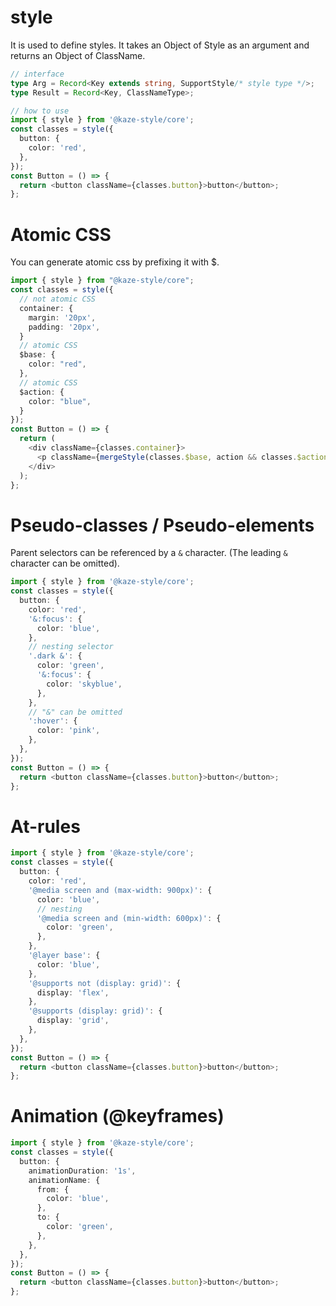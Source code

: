 # style

It is used to define styles.
It takes an Object of Style as an argument and returns an Object of ClassName.

```ts
// interface
type Arg = Record<Key extends string, SupportStyle/* style type */>;
type Result = Record<Key, ClassNameType>;

// how to use
import { style } from '@kaze-style/core';
const classes = style({
  button: {
    color: 'red',
  },
});
const Button = () => {
  return <button className={classes.button}>button</button>;
};
```

# Atomic CSS

You can generate atomic css by prefixing it with $.

```ts
import { style } from "@kaze-style/core";
const classes = style({
  // not atomic CSS
  container: {
    margin: '20px',
    padding: '20px',
  }
  // atomic CSS
  $base: {
    color: "red",
  },
  // atomic CSS
  $action: {
    color: "blue",
  }
});
const Button = () => {
  return (
    <div className={classes.container}>
      <p className={mergeStyle(classes.$base, action && classes.$action)}></p>
    </div>
  );
};
```

# Pseudo-classes / Pseudo-elements

Parent selectors can be referenced by a `&` character.
(The leading `&` character can be omitted).

```ts
import { style } from '@kaze-style/core';
const classes = style({
  button: {
    color: 'red',
    '&:focus': {
      color: 'blue',
    },
    // nesting selector
    '.dark &': {
      color: 'green',
      '&:focus': {
        color: 'skyblue',
      },
    },
    // "&" can be omitted
    ':hover': {
      color: 'pink',
    },
  },
});
const Button = () => {
  return <button className={classes.button}>button</button>;
};
```

# At-rules

```ts
import { style } from '@kaze-style/core';
const classes = style({
  button: {
    color: 'red',
    '@media screen and (max-width: 900px)': {
      color: 'blue',
      // nesting
      '@media screen and (min-width: 600px)': {
        color: 'green',
      },
    },
    '@layer base': {
      color: 'blue',
    },
    '@supports not (display: grid)': {
      display: 'flex',
    },
    '@supports (display: grid)': {
      display: 'grid',
    },
  },
});
const Button = () => {
  return <button className={classes.button}>button</button>;
};
```

# Animation (@keyframes)

```ts
import { style } from '@kaze-style/core';
const classes = style({
  button: {
    animationDuration: '1s',
    animationName: {
      from: {
        color: 'blue',
      },
      to: {
        color: 'green',
      },
    },
  },
});
const Button = () => {
  return <button className={classes.button}>button</button>;
};
```
